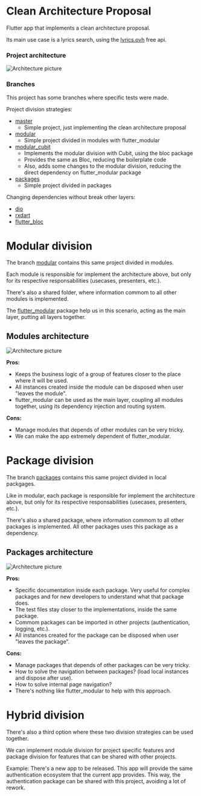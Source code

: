 # Clean Architecture Proposal

Flutter app that implements a clean architecture proposal.

Its main use case is a lyrics search, using the [lyrics.ovh](https://lyricsovh.docs.apiary.io) free api.  

### Project architecture

![Architecture picture](./Architecture_Proposal.png)  

### Branches
This project has some branches where specific tests were made.

Project division strategies:
  - [master](https://github.com/emersonsiega/clean_architecture_proposal/tree/master) 
    - Simple project, just implementing the clean architecture proposal
  - [modular](https://github.com/emersonsiega/clean_architecture_proposal/tree/modular) 
    - Simple project divided in modules with flutter_modular
  - [modular_cubit](https://github.com/emersonsiega/clean_architecture_proposal/tree/modular_cubit) 
    - Implements the modular division with Cubit, using the bloc package 
    - Provides the same as Bloc, reducing the boilerplate code 
    - Also, adds some changes to the modular division, reducing the direct dependency on flutter_modular package
  - [packages](https://github.com/emersonsiega/clean_architecture_proposal/tree/packages)
    - Simple project divided in packages

Changing dependencies without break other layers:  
  - [dio](https://github.com/emersonsiega/clean_architecture_proposal/commit/a371fdb59058deee68e222ed170585ed6dbf1742)  
  - [rxdart](https://github.com/emersonsiega/clean_architecture_proposal/commit/36b0c4dec53a36f8e01254de92921b6e2608cf0e)  
  - [flutter_bloc](https://github.com/emersonsiega/clean_architecture_proposal/tree/flutter_bloc)  



# Modular division

The branch [modular](https://github.com/emersonsiega/clean_architecture_proposal/tree/modular) contains this same project divided in modules.  

Each module is responsible for implement the architecture above, but only for its respective responsabilities (usecases, presenters, etc.).  

There's also a shared folder, where information commom to all other modules is implemented.  

The [flutter_modular](https://pub.dev/packages/flutter_modular) package help us in this scenario, acting as the main layer, putting all layers together.

## Modules architecture

![Architecture picture](./Architecture_Proposal_With_Modules.png)  

**Pros:**   
- Keeps the business logic of a group of features closer to the place where it will be used.
- All instances created inside the module can be disposed when user "leaves the module".
- flutter_modular can be used as the main layer, coupling all modules together, using its dependency injection and routing system.

**Cons:**  
- Manage modules that depends of other modules can be very tricky.
- We can make the app extremely dependent of flutter_modular.  


# Package division

The branch [packages](https://github.com/emersonsiega/clean_architecture_proposal/tree/packages) contains this same project divided in local packgages.  

Like in modular, each package is responsible for implement the architecture above, but only for its respective responsabilities (usecases, presenters, etc.).  

There's also a shared package, where information commom to all other packages is implemented. All other packages uses this package as a dependency.  

## Packages architecture

![Architecture picture](./Architecture_Proposal_With_Packages.png)  

**Pros:**  
- Specific documentation inside each package. Very useful for complex packages and for new developers to understand what that package does.  
- The test files stay closer to the implementations, inside the same package. 
- Commom packages can be imported in other projects (authentication, logging, etc.).
- All instances created for the package can be disposed when user "leaves the package".

**Cons:**  
- Manage packages that depends of other packages can be very tricky.
- How to solve the navigation between packages? (load local instances and dispose after use).
- How to solve internal page navigation?  
- There's nothing like flutter_modular to help with this approach.  

# Hybrid division

There's also a third option where these two division strategies can be used together.  

We can implement module division for project specific features and package division for features that can be shared with other projects.  

Example: There's a new app to be released. This app will provide the same authentication ecosystem that the current app provides. This way, the authentication package can be shared with this project, avoiding a lot of rework.  